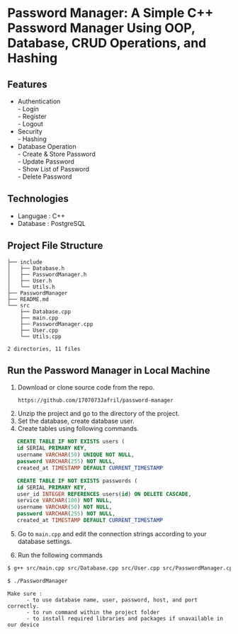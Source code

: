 # Password Manager: A Simple C++ Password Manager Using OOP, Database, CRUD Operations, and Hashing

## Features  
- Authentication  
      - Login  
      - Register  
      - Logout  
- Security  
      - Hashing  
- Database Operation  
      - Create & Store Password  
      - Update Password  
      - Show List of Password  
      - Delete Password  

## Technologies 
- Langugae : C++
- Database : PostgreSQL

## Project File Structure
```text
├── include
│   ├── Database.h
│   ├── PasswordManager.h
│   ├── User.h
│   └── Utils.h
├── PasswordManager
├── README.md
└── src
    ├── Database.cpp
    ├── main.cpp
    ├── PasswordManager.cpp
    ├── User.cpp
    └── Utils.cpp

2 directories, 11 files
```
## Run the Password Manager in Local Machine  
1. Download or clone source code from the repo.
   ```text
   https://github.com/1707073Jafril/password-manager
   ```
2. Unzip the project and go to the directory of the project.  
3. Set the database, create database user.
4. Create tables using following commands.
 ```sql
    CREATE TABLE IF NOT EXISTS users (
    id SERIAL PRIMARY KEY,
    username VARCHAR(50) UNIQUE NOT NULL,
    password VARCHAR(255) NOT NULL,
    created_at TIMESTAMP DEFAULT CURRENT_TIMESTAMP
```
   
 ```sql
    CREATE TABLE IF NOT EXISTS passwords (
    id SERIAL PRIMARY KEY,
    user_id INTEGER REFERENCES users(id) ON DELETE CASCADE,
    service VARCHAR(100) NOT NULL,
    username VARCHAR(50) NOT NULL,
    password VARCHAR(255) NOT NULL,
    created_at TIMESTAMP DEFAULT CURRENT_TIMESTAMP
 ```
5. Go to `main.cpp` and edit the connection strings according to your database settings.
   
6. Run the following commands
```bash
$ g++ src/main.cpp src/Database.cpp src/User.cpp src/PasswordManager.cpp src/Utils.cpp -o PasswordManager -Iinclude -lpqxx -lpq -lssl -lcrypto
```
```bash
$ ./PasswordManager
```

```text
Make sure :
      - to use database name, user, password, host, and port correctly.
      - to run command within the project folder
      - to install required libraries and packages if unavailable in our device
```
